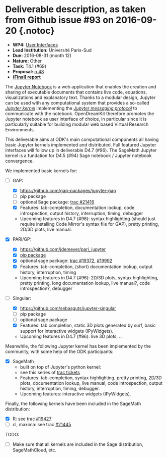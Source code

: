 # Deliverable description, as taken from Github issue #93 on 2016-09-20 {.notoc}

- **WP4:** [User Interfaces](https://github.com/OpenDreamKit/OpenDreamKit/tree/master/WP4)
- **Lead Institution:** Université Paris-Sud
- **Due:** 2016-08-31 (month 12)
- **Nature:** Other
- **Task:** T4.1 (#69)
- **Proposal:** [p.48](https://github.com/OpenDreamKit/OpenDreamKit/raw/master/Proposal/proposal-www.pdf)
- **[(Final) report](https://github.com/OpenDreamKit/OpenDreamKit/raw/master/WP4/D4.4/report-final.pdf)**

The [Jupyter Notebook](https://jupyter.org) is a web application that enables the creation and sharing of executable documents that contains live code, equations, visualizations and explanatory text. Thanks to a modular design, Jupyter can be used with any computational system that provides a so-called [*Jupyter kernel*](https://jupyter.readthedocs.io/en/latest/projects/kernels.html) implementing the [*Jupyter messaging protocol*](https://jupyter-client.readthedocs.io/en/latest/) to communicate with the notebook. OpenDreamKit therefore promotes the Jupyter notebook as user interface of choice, in particular since it is particularly suitable for building modular web based Virtual Research Environments.

This deliverable aims at ODK's main computational components all having basic Jupyter kernels implemented and distributed. Full featured Jupyter interfaces will follow up in deliverable D4.7 (#96). The SageMath Jupyter kernel is a fundation for D4.5 (#94) Sage notebook / Jupyter notebook convergence.

We implemented basic kernels for:
- [ ] GAP:
    - [X] https://github.com/gap-packages/jupyter-gap
    - [ ] pip package
    - [ ] optional Sage package: [trac #21416](https://trac.sagemath.org/ticket/21416)
    - [x] Features: tab-completion, documentation lookup, code introspection, output history, interruption, timing, debugger
    - Upcoming features in D4.7 (#96): syntax highlighting (should just require installing Code Mirror's syntax file for GAP), pretty printing, 2D/3D plots, live manual.

- [x] PARI/GP:
    - [x] https://github.com/jdemeyer/pari_jupyter
    - [x] [pip package](https://pypi.python.org/pypi/pari_jupyter)
    - [x] optional sage package: [trac #19372](https://trac.sagemath.org/ticket/19372), [#19992](https://trac.sagemath.org/ticket/19992)
    - [x] Features: tab-completion, (short) documentation lookup, output history, interruption, timing
    - Upcoming features in D4.7 (#96): 2D/3D plots, syntax highlighting, pretty printing, long documentation lookup, live manual?, code introspection?, debugger

- [ ] Singular:
    - [X] https://github.com/sebasguts/jupyter-singular
    - [ ] pip package
    - [ ] optional sage package
    - [x] Features: tab completion, static 3D plots generated by surf, basic support for interactive widgets (IPyWidgets).
    - Upcoming features in D4.7 (#96): live 3D plots, ...

Meanwhile, the following Jupyter kernel has been implemented by the community, with some help of the ODK participants:

- [x] SageMath
    - built on top of Jupyter's python kernel:
    - see this series of [trac tickets](https://trac.sagemath.org/query?status=closed&summary=~Jupyter&col=id&col=summary&col=status&col=type&col=priority&col=milestone&col=component&order=priority)
    - Features: tab-completion, syntax highlighting, pretty printing, 2D/3D plots, documentation lookup, live manual, code introspection, output history, interruption, timing, debugger.
    - Upcoming features: interactive widgets (IPyWidgets).

Finally, the following kernels have been included in the SageMath distribution:
- [X] R: see trac [#19427](https://trac.sagemath.org/ticket/19427)
- [ ] cl, maxima: see trac [#21445](https://trac.sagemath.org/ticket/21445)

TODO:
- [  ] Make sure that all kernels are included in the Sage distribution, SageMathCloud, etc.
